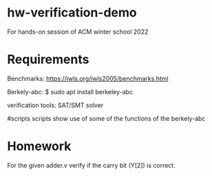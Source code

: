 # hw-verification-demo
For hands-on session of ACM winter school 2022 

# Requirements 
Benchmarks: https://iwls.org/iwls2005/benchmarks.html
 
Berkely-abc: $ sudo apt install berkeley-abc

verification tools: SAT/SMT solver 

#scripts
scripts show use of some of the functions of the berkely-abc

# Homework 
For the given adder.v verify if the carry bit (Y[2]) is correct.
